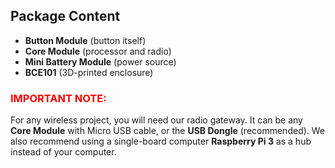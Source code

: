 ## Package Content

* **Button Module** (button itself)
* **Core Module** (processor and radio)
* **Mini Battery Module** (power source)
* **BCE101** (3D-printed enclosure)

### <span style="color: #ff0000;">IMPORTANT NOTE:</span>

For any wireless project, you will need our radio gateway. It can be any **Core Module** with Micro USB cable, or the **USB Dongle** (recommended). We also recommend using a single-board computer **Raspberry Pi 3** as a hub instead of your computer.
